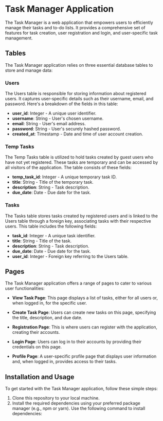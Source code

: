 # Task Manager Application

The Task Manager is a web application that empowers users to efficiently manage their tasks and to-do lists. It provides a comprehensive set of features for task creation, user registration and login, and user-specific task management.

## Tables

The Task Manager application relies on three essential database tables to store and manage data:

### Users

The Users table is responsible for storing information about registered users. It captures user-specific details such as their username, email, and password. Here's a breakdown of the fields in this table:

- **user_id**: Integer - A unique user identifier.
- **username**: String - User's chosen username.
- **email**: String - User's email address.
- **password**: String - User's securely hashed password.
- **created_at**: Timestamp - Date and time of user account creation.

### Temp Tasks

The Temp Tasks table is utilized to hold tasks created by guest users who have not yet registered. These tasks are temporary and can be accessed by all visitors of the application. The table consists of these fields:

- **temp_task_id**: Integer - A unique temporary task ID.
- **title**: String - Title of the temporary task.
- **description**: String - Task description.
- **due_date**: Date - Due date for the task.

### Tasks

The Tasks table stores tasks created by registered users and is linked to the Users table through a foreign key, associating tasks with their respective users. This table includes the following fields:

- **task_id**: Integer - A unique task identifier.
- **title**: String - Title of the task.
- **description**: String - Task description.
- **due_date**: Date - Due date for the task.
- **user_id**: Integer - Foreign key referring to the Users table.

## Pages

The Task Manager application offers a range of pages to cater to various user functionalities:

- **View Task Page**: This page displays a list of tasks, either for all users or, when logged in, for the specific user.

- **Create Task Page**: Users can create new tasks on this page, specifying the title, description, and due date.

- **Registration Page**: This is where users can register with the application, creating their accounts.

- **Login Page**: Users can log in to their accounts by providing their credentials on this page.

- **Profile Page**: A user-specific profile page that displays user information and, when logged in, provides access to their tasks.

## Installation and Usage

To get started with the Task Manager application, follow these simple steps:

1. Clone this repository to your local machine.
2. Install the required dependencies using your preferred package manager (e.g., npm or yarn). Use the following command to install dependencies:
